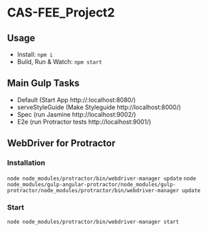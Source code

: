 # CAS-FEE_Project2

## Usage

* Install: `npm i`
* Build, Run & Watch: `npm start`

## Main Gulp Tasks
 * Default (Start App http://:localhost:8080/)
 * serveStyleGuide (Make Styleguide http://localhost:8000/)
 * Spec (run Jasmine http://localhost:9002/)
 * E2e (run Protractor tests http://localhost:9001/)

## WebDriver for Protractor
### Installation
`node node_modules/protractor/bin/webdriver-manager update`
`node node_modules/gulp-angular-protractor/node_modules/gulp-protractor/node_modules/protractor/bin/webdriver-manager update`

### Start
`node node_modules/protractor/bin/webdriver-manager start`
